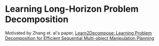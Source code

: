 # Learning Long-Horizon Problem Decomposition 
Motivated by Zhang et. al's paper, [Learn2Decompose: Learning Problem Decomposition for Efficient Sequential Multi-object Manipulation Planning](https://arxiv.org/abs/2408.06843)